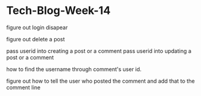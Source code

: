 # Tech-Blog-Week-14



figure out login disapear

figure out delete a post

pass userid into creating a post or a comment
pass userid into updating a post or a comment

how to find the username through comment's user id.

figure out how to tell the user who posted the comment and add that to the comment line